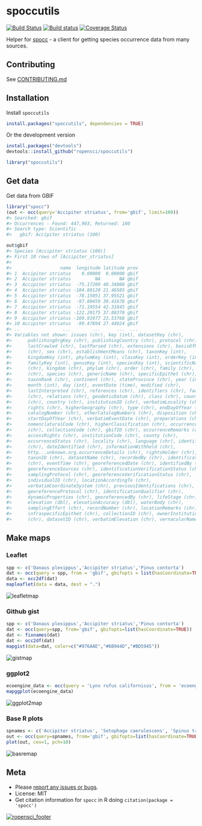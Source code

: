 spoccutils
==========



[![Build Status](https://api.travis-ci.org/ropensci/spoccutils.png)](https://travis-ci.org/ropensci/spoccutils)
[![Build status](https://ci.appveyor.com/api/projects/status/3d43armi2oanva2s)](https://ci.appveyor.com/project/sckott/spoccutils)
[![Coverage Status](https://coveralls.io/repos/ropensci/spoccutils/badge.svg)](https://coveralls.io/r/ropensci/spoccutils)

Helper for [spocc](https://github.com/ropensci/spocc) - a client for getting species occurrence data from many sources.

## Contributing

See [CONTRIBUTING.md](CONTRIBUTING.md)

## Installation

Install `spoccutils`


```r
install.packages("spoccutils", dependencies = TRUE)
```

Or the development version


```r
install.packages("devtools")
devtools::install_github("ropensci/spoccutils")
```


```r
library("spoccutils")
```

## Get data

Get data from GBIF


```r
library("spocc")
(out <- occ(query='Accipiter striatus', from='gbif', limit=100))
#> Searched: gbif
#> Occurrences - Found: 447,903, Returned: 100
#> Search type: Scientific
#>   gbif: Accipiter striatus (100)
```


```r
out$gbif
#> Species [Accipiter striatus (100)] 
#> First 10 rows of [Accipiter_striatus]
#> 
#>                  name  longitude latitude prov
#> 1  Accipiter striatus    0.00000  0.00000 gbif
#> 2  Accipiter striatus         NA       NA gbif
#> 3  Accipiter striatus  -75.17209 40.34000 gbif
#> 4  Accipiter striatus -104.88120 21.46585 gbif
#> 5  Accipiter striatus  -78.15051 37.95521 gbif
#> 6  Accipiter striatus  -97.80459 30.41678 gbif
#> 7  Accipiter striatus  -71.19554 42.31845 gbif
#> 8  Accipiter striatus -122.20175 37.88370 gbif
#> 9  Accipiter striatus -109.91977 23.53768 gbif
#> 10 Accipiter striatus  -99.47894 27.44924 gbif
#> ..                ...        ...      ...  ...
#> Variables not shown: issues (chr), key (int), datasetKey (chr),
#>      publishingOrgKey (chr), publishingCountry (chr), protocol (chr),
#>      lastCrawled (chr), lastParsed (chr), extensions (chr), basisOfRecord
#>      (chr), sex (chr), establishmentMeans (chr), taxonKey (int),
#>      kingdomKey (int), phylumKey (int), classKey (int), orderKey (int),
#>      familyKey (int), genusKey (int), speciesKey (int), scientificName
#>      (chr), kingdom (chr), phylum (chr), order (chr), family (chr), genus
#>      (chr), species (chr), genericName (chr), specificEpithet (chr),
#>      taxonRank (chr), continent (chr), stateProvince (chr), year (int),
#>      month (int), day (int), eventDate (time), modified (chr),
#>      lastInterpreted (chr), references (chr), identifiers (chr), facts
#>      (chr), relations (chr), geodeticDatum (chr), class (chr), countryCode
#>      (chr), country (chr), institutionID (chr), verbatimLocality (chr),
#>      rights (chr), higherGeography (chr), type (chr), endDayOfYear (chr),
#>      catalogNumber (chr), otherCatalogNumbers (chr), disposition (chr),
#>      startDayOfYear (chr), verbatimEventDate (chr), preparations (chr),
#>      nomenclaturalCode (chr), higherClassification (chr), occurrenceID
#>      (chr), collectionCode (chr), gbifID (chr), occurrenceRemarks (chr),
#>      accessRights (chr), institutionCode (chr), county (chr),
#>      occurrenceStatus (chr), locality (chr), language (chr), identifier
#>      (chr), dateIdentified (chr), informationWithheld (chr),
#>      http...unknown.org.occurrenceDetails (chr), rightsHolder (chr),
#>      taxonID (chr), datasetName (chr), recordedBy (chr), identificationID
#>      (chr), eventTime (chr), georeferencedDate (chr), identifiedBy (chr),
#>      georeferenceSources (chr), identificationVerificationStatus (chr),
#>      samplingProtocol (chr), georeferenceVerificationStatus (chr),
#>      individualID (chr), locationAccordingTo (chr),
#>      verbatimCoordinateSystem (chr), previousIdentifications (chr),
#>      georeferenceProtocol (chr), identificationQualifier (chr),
#>      dynamicProperties (chr), georeferencedBy (chr), lifeStage (chr),
#>      elevation (dbl), elevationAccuracy (dbl), waterBody (chr),
#>      samplingEffort (chr), recordNumber (chr), locationRemarks (chr),
#>      infraspecificEpithet (chr), collectionID (chr), ownerInstitutionCode
#>      (chr), datasetID (chr), verbatimElevation (chr), vernacularName (chr)
```

## Make maps

### Leaflet


```r
spp <- c('Danaus plexippus','Accipiter striatus','Pinus contorta')
dat <- occ(query = spp, from = 'gbif', gbifopts = list(hasCoordinate=TRUE))
data <- occ2df(dat)
mapleaflet(data = data, dest = ".")
```

![leafletmap](http://f.cl.ly/items/3w2Y1E3Z0T2T2z40310K/Screen%20Shot%202014-02-09%20at%2010.38.10%20PM.png)


### Github gist


```r
spp <- c('Danaus plexippus','Accipiter striatus','Pinus contorta')
dat <- occ(query=spp, from='gbif', gbifopts=list(hasCoordinate=TRUE))
dat <- fixnames(dat)
dat <- occ2df(dat)
mapgist(data=dat, color=c("#976AAE","#6B944D","#BD5945"))
```

![gistmap](http://f.cl.ly/items/343l2G0A2J3T0n2t433W/Screen%20Shot%202014-02-09%20at%2010.40.57%20PM.png)


### ggplot2


```r
ecoengine_data <- occ(query = 'Lynx rufus californicus', from = 'ecoengine')
mapggplot(ecoengine_data)
```

![ggplot2map](http://f.cl.ly/items/1U1R0E0G392l2q362V33/Screen%20Shot%202014-02-09%20at%2010.44.59%20PM.png)


### Base R plots


```r
spnames <- c('Accipiter striatus', 'Setophaga caerulescens', 'Spinus tristis')
out <- occ(query=spnames, from='gbif', gbifopts=list(hasCoordinate=TRUE))
plot(out, cex=1, pch=10)
```

![basremap](http://f.cl.ly/items/3O13330W3w3Z0H3u1X0s/Screen%20Shot%202014-02-09%20at%2010.46.25%20PM.png)

## Meta

* Please [report any issues or bugs](https://github.com/ropensci/spocc/issues).
* License: MIT
* Get citation information for `spocc` in R doing `citation(package = 'spocc')`

[![ropensci_footer](http://ropensci.org/public_images/github_footer.png)](http://ropensci.org)

[gbif]: https://github.com/ropensci/rgbif
[vertnet]: https://github.com/ropensci/rvertnet
[bison]: https://github.com/ropensci/rbison
[inat]: https://github.com/ropensci/rinat
[taxize]: https://github.com/ropensci/taxize
[ecoengine]: https://github.com/ropensci/ecoengine
[antweb]: http://antweb.org/

